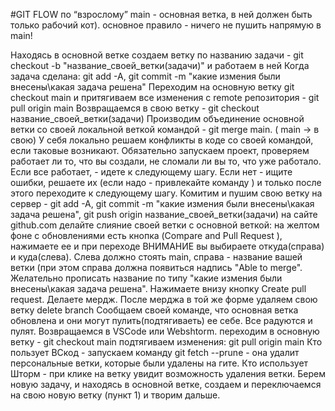 #GIT FLOW  по “взрослому”
main - основная ветка,  в ней должен быть только рабочий кот).
основное правило - ничего не пушить напрямую в  main!

Находясь в основной ветке создаем ветку по названию задачи - 
git checkout -b "название_своей_ветки(задачи)" и работаем в ней
Когда задача сделана: 
git add -A, git commit -m "какие измения были внесены\какая задача решена"
Переходим на основную ветку git checkout main и притягиваем все изменения с remote репозитория  - git pull origin main
Возвращаемся в свою ветку - git checkout название_своей_ветки(задачи)
Производим объединение основной ветки со своей локальной веткой командой - git merge main. ( main -> в свою)
У себя локально решаем конфликты в коде со своей командой, если таковые возникают.
Обязательно запускаем проект, проверяем работает ли то, что вы создали, не сломали ли вы то, что уже работало. Если все работает, -  идете к следующему шагу. Если нет - ищите ошибки, решаете их (если надо - привлекайте команду ) и только после этого переходите к следующему шагу.
Комитим и пушим свою ветку на сервер - 
git add -A, git commit -m "какие измения были внесены\какая задача решена", 
git push origin название_своей_ветки(задачи)
на сайте github.com делайте слияние своей ветки с основной веткой:  на желтом фоне с обновлениями есть кнопка (Compare and Pull Request ), нажимаете ее и при переходе ВНИМАНИЕ вы выбираете откуда(справа) и куда(слева). Слева должно стоять main, справа - название вашей ветки (при этом справа должна появиться надпись "Able to merge". Желательно прописать  название по типу "какие измения были внесены\какая задача решена". Нажимаете внизу кнопку Create pull request.
Делаете мердж. После мерджа в той же форме удаляем свою ветку delete branch
Сообщаем своей команде, что основная ветка обновлена и они могут пулить(подтягиваеть) ее себе. Все радуются и пулят.
Возвращаемся в VSCode или Webshtorm. переходим в основную ветку - git checkout main подтягиваем изменения: git pull origin main
Кто пользует ВСкод - запускаем команду git fetch --prune - она удалит персональные ветки, которые были удалены на гите. Кто использует Шторм - при клике на ветку увидит возможность удаления ветки.
Берем новую задачу, и находясь в основной ветке, создаем и переключаемся на свою новую ветку (пункт 1) и творим дальше.

